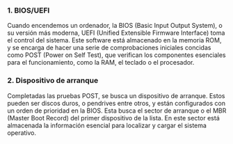 ### 1. BIOS/UEFI
Cuando encendemos un ordenador, la BIOS (Basic Input Output System), o su versión más moderna, UEFI (Unified Extensible Firmware Interface) toma el control del sistema. Este software está almacenado en la memoria ROM, y se encarga de hacer una serie de comprobaciones iniciales concidas como POST (Power on Self Test), que verifican los componentes esenciales para el funcionamiento, como la RAM, el teclado o el procesador.
### 2. Dispositivo de arranque
Completadas las pruebas POST, se busca un dispositivo de arranque. Estos pueden ser discos duros, o pendrives entre otros, y están configurados con un orden de prioridad en la BIOS. Esta busca el sector de arranque o el MBR (Master Boot Record) del primer dispositivo de la lista. En este sector está almacenada la información esencial para localizar y cargar el sistema operativo.